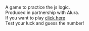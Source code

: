 A game to practice the js logic. <br>
Produced in partnership with Alura. <br>
If you want to play [click here](https://julio-mp.github.io/Discover_The_Number_game_with_js/) <br>
Test your luck and guess the number! <br>
